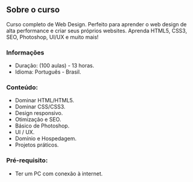 ## Sobre o curso

Curso completo de Web Design. Perfeito para aprender o web design de alta performance e criar seus próprios websites. Aprenda HTML5, CSS3, SEO, Photoshop, UI/UX e muito mais!

### Informações
  
* Duração: (100 aulas) - 13 horas.
* Idioma: Português - Brasil.


### Conteúdo:
* Dominar HTML/HTML5.
* Dominar CSS/CSS3.
* Design responsivo.
* Otimização e SEO.
* Básico de Photoshop.
* UI / UX.
* Domínio e Hospedagem.
* Projetos práticos.


### Pré-requisito:
* Ter um PC com conexão à internet.
